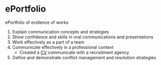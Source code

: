 # ePortfolio
ePortfolio of evidence of works
1. Explain communication concepts and strategies
2. Show confidence and skills in oral communications and presentations
3. Work effectively as a part of a team
4. Communicate effectively in a professional context
    - Created a [CV](Jake%20Vanderkruk%20Hays%20CV.pdf) communicate with a recruitment agency
5. Define and demonstrate conflict management and resolution strategies
